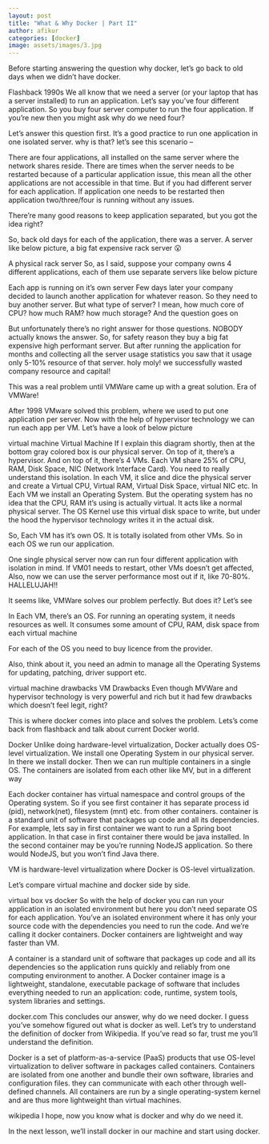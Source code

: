 ```yaml
---
layout: post
title: "What & Why Docker | Part II"
author: afikur
categories: [docker]
image: assets/images/3.jpg
---
```


Before starting answering the question why docker, let’s go back to old days when we didn’t have docker.

Flashback 1990s
We all know that we need a server (or your laptop that has a server installed) to run an application. Let’s say you’ve four different application. So you buy four server computer to run the four application. If you’re new then you might ask why do we need four?

Let’s answer this question first. It’s a good practice to run one application in one isolated server. why is that? let’s see this scenario –

There are four applications, all installed on the same server where the network shares reside. There are times when the server needs to be restarted because of a particular application issue, this mean all the other applications are not accessible in that time. But if you had different server for each application. If application one needs to be restarted then application two/three/four is running without any issues.

There’re many good reasons to keep application separated, but you got the idea right?

So, back old days for each of the application, there was a server. A server like below picture, a big fat expensive rack server 😮

A physical rack server
So, as I said, suppose your company owns 4 different applications, each of them use separate servers like below picture

Each app is running on it’s own server
Few days later your company decided to launch another application for whatever reason. So they need to buy another server. But what type of server? I mean, how much core of CPU? how much RAM? how much storage? And the question goes on

But unfortunately there’s no right answer for those questions. NOBODY actually knows the answer. So, for safety reason they buy a big fat expensive high performant server. But after running the application for months and collecting all the server usage statistics you saw that it usage only 5-10% resource of that server. holy moly! we successfully wasted company resource and capital!

This was a real problem until VMWare came up with a great solution. Era of VMWare!

After 1998
VMware solved this problem, where we used to put one application per server. Now with the help of hypervisor technology we can run each app per VM. Let’s have a look of below picture

virtual machine
Virtual Machine
If I explain this diagram shortly, then at the bottom gray colored box is our physical server. On top of it, there’s a hypervisor. And on top of it, there’s 4 VMs. Each VM share 25% of CPU, RAM, Disk Space, NIC (Network Interface Card). You need to really understand this isolation. In each VM, it slice and dice the physical server and create a Virtual CPU, Virtual RAM, Virtual Disk Space, virtual NIC etc. In Each VM we install an Operating System. But the operating system has no idea that the CPU, RAM it’s using is actually virtual. It acts like a normal physical server. The OS Kernel use this virtual disk space to write, but under the hood the hypervisor technology writes it in the actual disk.

So, Each VM has it’s own OS. It is totally isolated from other VMs. So in each OS we run our application.

One single physical server now can run four different application with isolation in mind. If VM01 needs to restart, other VMs doesn’t get affected, Also, now we can use the server performance most out if it, like 70-80%. HALLELUJAH!!

It seems like, VMWare solves our problem perfectly. But does it? Let’s see

In Each VM, there’s an OS. For running an operating system, it needs resources as well. It consumes some amount of CPU, RAM, disk space from each virtual machine

For each of the OS you need to buy licence from the provider.

Also, think about it, you need an admin to manage all the Operating Systems for updating, patching, driver support etc.

virtual machine drawbacks
VM Drawbacks
Even though MVWare and hypervisor technology is very powerful and rich but it had few drawbacks which doesn’t feel legit, right?

This is where docker comes into place and solves the problem. Lets’s come back from flashback and talk about current Docker world.

Docker
Unlike doing hardware-level virtualization, Docker actually does OS-level virtualization. We install one Operating System in our physical server. In there we install docker. Then we can run multiple containers in a single OS. The containers are isolated from each other like MV, but in a different way

Each docker container has virtual namespace and control groups of the Operating system. So if you see first container it has separate process id (pid), network(net), filesystem (mnt) etc. from other containers. container is a standard unit of software that packages up code and all its dependencies. For example, lets say in first container we want to run a Spring boot application. In that case in first container there would be java installed. In the second container may be you’re running NodeJS application. So there would NodeJS, but you won’t find Java there.

VM is hardware-level virtualization where Docker is OS-level virtualization.

Let’s compare virtual machine and docker side by side.

virtual box vs docker
So with the help of docker you can run your application in an isolated environment but here you don’t need separate OS for each application. You’ve an isolated environment where it has only your source code with the dependencies you need to run the code. And we’re calling it docker containers. Docker containers are lightweight and way faster than VM.

A container is a standard unit of software that packages up code and all its dependencies so the application runs quickly and reliably from one computing environment to another. A Docker container image is a lightweight, standalone, executable package of software that includes everything needed to run an application: code, runtime, system tools, system libraries and settings.

docker.com
This concludes our answer, why do we need docker. I guess you’ve somehow figured out what is docker as well. Let’s try to understand the definition of docker from Wikipedia. If you’ve read so far, trust me you’ll understand the definition.

Docker is a set of platform-as-a-service (PaaS) products that use OS-level virtualization to deliver software in packages called containers. Containers are isolated from one another and bundle their own software, libraries and configuration files. they can communicate with each other through well-defined channels. All containers are run by a single operating-system kernel and are thus more lightweight than virtual machines.

wikipedia
I hope, now you know what is docker and why do we need it.

In the next lesson, we’ll install docker in our machine and start using docker.
